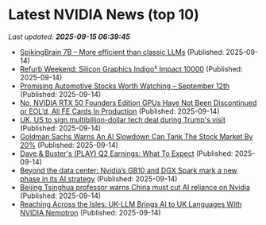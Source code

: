 # Latest NVIDIA News (top 10)
_Last updated: **2025-09-15 06:39:45**_

- [SpikingBrain 7B – More efficient than classic LLMs](https://github.com/BICLab/SpikingBrain-7B) (Published: 2025-09-14)
- [Refurb Weekend: Silicon Graphics Indigo² Impact 10000](http://oldvcr.blogspot.com/2025/09/refurb-weekend-silicon-graphics-indigo.html) (Published: 2025-09-14)
- [Promising Automotive Stocks Worth Watching – September 12th](https://www.etfdailynews.com/2025/09/14/promising-automotive-stocks-worth-watching-september-12th/) (Published: 2025-09-14)
- [No, NVIDIA RTX 50 Founders Edition GPUs Have Not Been Discontinued or EOL’d, All FE Cards In Production](https://wccftech.com/nvidia-rtx-50-founders-edition-gpus-not-discontinued-or-eol-all-fe-cards-in-production/) (Published: 2025-09-14)
- [UK, US to sign multibillion-dollar tech deal during Trump's visit](https://www.thehindubusinessline.com/news/world/uk-us-to-sign-multibillion-dollar-tech-deal-during-trumps-visit/article70048205.ece) (Published: 2025-09-14)
- [Goldman Sachs Warns An AI Slowdown Can Tank The Stock Market By 20%](https://www.benzinga.com/personal-finance/management/25/09/47657777/goldman-sachs-warns-an-ai-slowdown-can-tank-the-stock-market-by-20) (Published: 2025-09-14)
- [Dave & Buster's (PLAY) Q2 Earnings: What To Expect](https://finance.yahoo.com/news/dave-busters-play-q2-earnings-030056656.html) (Published: 2025-09-14)
- [Beyond the data center: Nvidia’s GB10 and DGX Spark mark a new phase in its AI strategy](https://www.digitimes.com/news/a20250912PD217/nvidia-soc-market-2025-gpu.html) (Published: 2025-09-14)
- [Beijing Tsinghua professor warns China must cut AI reliance on Nvidia](https://www.digitimes.com/news/a20250912PD237/nvidia-asia-chairman-tsinghua-university-training.html) (Published: 2025-09-14)
- [Reaching Across the Isles: UK-LLM Brings AI to UK Languages With NVIDIA Nemotron](https://blogs.nvidia.com/blog/uk-llm-nemotron/) (Published: 2025-09-14)
